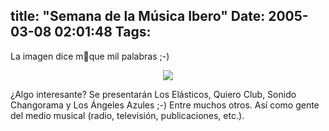 title: "Semana de la Música Ibero"
Date: 2005-03-08 02:01:48
Tags: 
---
<p>La imagen dice m᳠que mil palabras ;-)</p>
<p align="center"><a href="http://www.geocities.com/semanamusica"><img src="http://www.damog.net/files/pics/semana-musica.png"/></a></p>
<p>¿Algo interesante? Se presentarán Los Elásticos, Quiero Club, Sonido Changorama y Los Ángeles Azules ;-) Entre muchos otros. Así como gente del medio musical (radio, televisión, publicaciones, etc.).</p>
<br/><br/>
